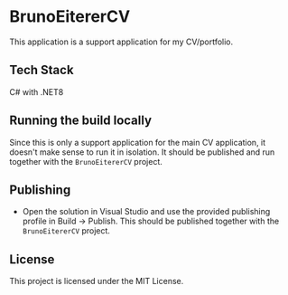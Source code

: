 # BrunoEitererCV
This application is a support application for my CV/portfolio. 

## Tech Stack
C# with .NET8

## Running the build locally
Since this is only a support application for the main CV application, it doesn't make sense to run it in isolation. It should be published and run together with the `BrunoEitererCV` project.

## Publishing
- Open the solution in Visual Studio and use the provided publishing profile in Build -> Publish. This should be published together with the `BrunoEitererCV` project.

## License
This project is licensed under the MIT License.
